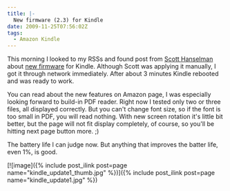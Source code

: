 ```yaml
---
title: |-
  New firmware (2.3) for Kindle
date: 2009-11-25T07:56:02Z
tags:
  - Amazon Kindle
---
```

This morning I looked to my RSSs and found post from [Scott Hanselman][1] about [new firmware][2] for Kindle. Although Scott was applying it manually, I got it through network immediately. After about 3 minutes Kindle rebooted and was ready to work.

You can read about the new features on Amazon page, I was especially looking forward to build-in PDF reader. Right now I tested only two or three files, all displayed correctly. But you can't change font size, so if the font is too small in PDF, you will read nothing. With new screen rotation it's little bit better, but the page will not fit display completely, of course, so you'll be hitting next page button more. ;)

The battery life I can judge now. But anything that improves the batter life, even 1%, is good.

[![image]({% include post_ilink post=page name="kindle_update1_thumb.jpg" %})]({% include post_ilink post=page name="kindle_update1.jpg" %})

[1]: http://www.hanselman.com/blog/ScreenshotsAmazonKindle2GetsBetterBatteryLifeAndNativePDFSupport.aspx
[2]: http://www.amazon.com/gp/help/customer/display.html?nodeId=200324680 